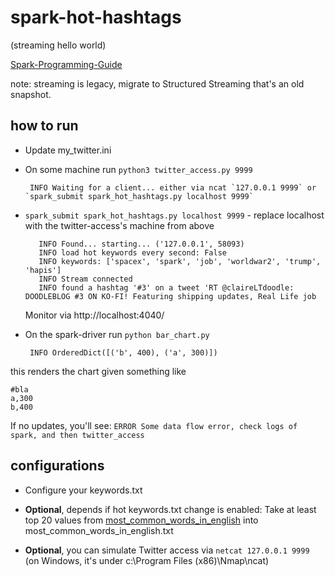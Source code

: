 # spark-hot-hashtags
(streaming hello world)

[Spark-Programming-Guide](http://spark.apache.org/docs/latest/streaming-programming-guide.html)

note: streaming is legacy, migrate to Structured Streaming
that's an old snapshot.

## how to run


* Update my_twitter.ini


* On some machine run `python3 twitter_access.py 9999` 

  ```
   INFO Waiting for a client... either via ncat `127.0.0.1 9999` or `spark_submit spark_hot_hashtags.py localhost 9999`
  ```
  

* `spark_submit spark_hot_hashtags.py localhost 9999` - replace localhost with the twitter-access's machine from above

  ```
     INFO Found... starting... ('127.0.0.1', 58093)
     INFO load hot keywords every second: False
     INFO keywords: ['spacex', 'spark', 'job', 'worldwar2', 'trump', 'hapis']
     INFO Stream connected
     INFO found a hashtag '#3' on a tweet 'RT @claireLTdoodle: DOODLEBLOG #3 ON KO-FI! Featuring shipping updates, Real Life job
  ```

  Monitor via http://localhost:4040/


* On the spark-driver run `python bar_chart.py`

  ```
   INFO OrderedDict([('b', 400), ('a', 300)])
  ```

this renders the chart given something like

  ```
  #bla
  a,300
  b,400
  ```

If no updates, you'll see: `ERROR Some data flow error, check logs of spark, and then twitter_access`


## configurations


* Configure your keywords.txt


* **Optional**, depends if hot keywords.txt change is enabled: Take at least top 20 values from [most_common_words_in_english](https://en.wikipedia.org/wiki/Most_common_words_in_English) into most_common_words_in_english.txt


* **Optional**, you can simulate Twitter access via `netcat 127.0.0.1 9999`
  (on Windows, it's under c:\Program Files (x86)\Nmap\ncat)
